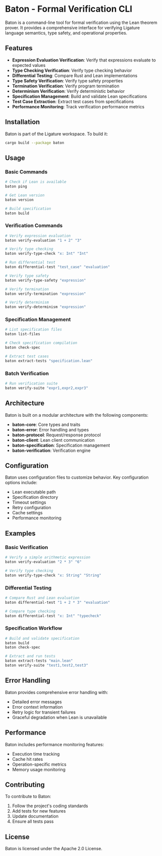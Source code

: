 # Baton - Formal Verification CLI

Baton is a command-line tool for formal verification using the Lean theorem prover. It provides a comprehensive interface for verifying Ligature language semantics, type safety, and operational properties.

## Features

- **Expression Evaluation Verification**: Verify that expressions evaluate to expected values
- **Type Checking Verification**: Verify type checking behavior
- **Differential Testing**: Compare Rust and Lean implementations
- **Type Safety Verification**: Verify type safety properties
- **Termination Verification**: Verify program termination
- **Determinism Verification**: Verify deterministic behavior
- **Specification Management**: Build and validate Lean specifications
- **Test Case Extraction**: Extract test cases from specifications
- **Performance Monitoring**: Track verification performance metrics

## Installation

Baton is part of the Ligature workspace. To build it:

```bash
cargo build --package baton
```

## Usage

### Basic Commands

```bash
# Check if Lean is available
baton ping

# Get Lean version
baton version

# Build specification
baton build
```

### Verification Commands

```bash
# Verify expression evaluation
baton verify-evaluation "1 + 2" "3"

# Verify type checking
baton verify-type-check "x: Int" "Int"

# Run differential test
baton differential-test "test_case" "evaluation"

# Verify type safety
baton verify-type-safety "expression"

# Verify termination
baton verify-termination "expression"

# Verify determinism
baton verify-determinism "expression"
```

### Specification Management

```bash
# List specification files
baton list-files

# Check specification compilation
baton check-spec

# Extract test cases
baton extract-tests "specification.lean"
```

### Batch Verification

```bash
# Run verification suite
baton verify-suite "expr1,expr2,expr3"
```

## Architecture

Baton is built on a modular architecture with the following components:

- **baton-core**: Core types and traits
- **baton-error**: Error handling and types
- **baton-protocol**: Request/response protocol
- **baton-client**: Lean client communication
- **baton-specification**: Specification management
- **baton-verification**: Verification engine

## Configuration

Baton uses configuration files to customize behavior. Key configuration options include:

- Lean executable path
- Specification directory
- Timeout settings
- Retry configuration
- Cache settings
- Performance monitoring

## Examples

### Basic Verification

```bash
# Verify a simple arithmetic expression
baton verify-evaluation "2 * 3" "6"

# Verify type checking
baton verify-type-check "x: String" "String"
```

### Differential Testing

```bash
# Compare Rust and Lean evaluation
baton differential-test "1 + 2 * 3" "evaluation"

# Compare type checking
baton differential-test "x: Int" "typecheck"
```

### Specification Workflow

```bash
# Build and validate specification
baton build
baton check-spec

# Extract and run tests
baton extract-tests "main.lean"
baton verify-suite "test1,test2,test3"
```

## Error Handling

Baton provides comprehensive error handling with:

- Detailed error messages
- Error context information
- Retry logic for transient failures
- Graceful degradation when Lean is unavailable

## Performance

Baton includes performance monitoring features:

- Execution time tracking
- Cache hit rates
- Operation-specific metrics
- Memory usage monitoring

## Contributing

To contribute to Baton:

1. Follow the project's coding standards
2. Add tests for new features
3. Update documentation
4. Ensure all tests pass

## License

Baton is licensed under the Apache 2.0 License.
